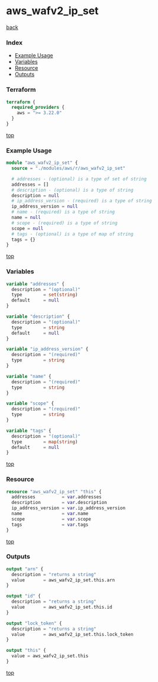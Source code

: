# aws_wafv2_ip_set

[back](../aws.md)

### Index

- [Example Usage](#example-usage)
- [Variables](#variables)
- [Resource](#resource)
- [Outputs](#outputs)

### Terraform

```terraform
terraform {
  required_providers {
    aws = ">= 3.22.0"
  }
}
```

[top](#index)

### Example Usage

```terraform
module "aws_wafv2_ip_set" {
  source = "./modules/aws/r/aws_wafv2_ip_set"

  # addresses - (optional) is a type of set of string
  addresses = []
  # description - (optional) is a type of string
  description = null
  # ip_address_version - (required) is a type of string
  ip_address_version = null
  # name - (required) is a type of string
  name = null
  # scope - (required) is a type of string
  scope = null
  # tags - (optional) is a type of map of string
  tags = {}
}
```

[top](#index)

### Variables

```terraform
variable "addresses" {
  description = "(optional)"
  type        = set(string)
  default     = null
}

variable "description" {
  description = "(optional)"
  type        = string
  default     = null
}

variable "ip_address_version" {
  description = "(required)"
  type        = string
}

variable "name" {
  description = "(required)"
  type        = string
}

variable "scope" {
  description = "(required)"
  type        = string
}

variable "tags" {
  description = "(optional)"
  type        = map(string)
  default     = null
}
```

[top](#index)

### Resource

```terraform
resource "aws_wafv2_ip_set" "this" {
  addresses          = var.addresses
  description        = var.description
  ip_address_version = var.ip_address_version
  name               = var.name
  scope              = var.scope
  tags               = var.tags
}
```

[top](#index)

### Outputs

```terraform
output "arn" {
  description = "returns a string"
  value       = aws_wafv2_ip_set.this.arn
}

output "id" {
  description = "returns a string"
  value       = aws_wafv2_ip_set.this.id
}

output "lock_token" {
  description = "returns a string"
  value       = aws_wafv2_ip_set.this.lock_token
}

output "this" {
  value = aws_wafv2_ip_set.this
}
```

[top](#index)